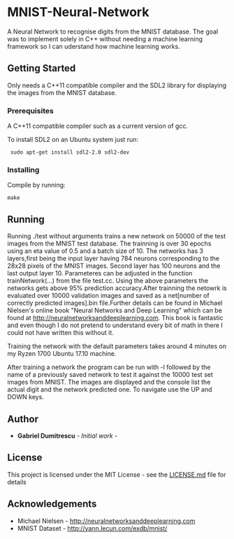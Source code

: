 # MNIST-Neural-Network

A Neural Network to recognise digits from the MNIST database.
The goal was to implement solely in C++ without needing a machine learning framework so I can uderstand how machine learning works.
## Getting Started
Only needs a C++11 compatible compiler and the SDL2 library for displaying the images from the MNIST database. 
### Prerequisites
A C++11 compatible compiler such as a current version of gcc.

To install SDL2 on an Ubuntu system just run:
```
 sudo apt-get install sdl2-2.0 sdl2-dev
```
### Installing
Compile by running:
```
make
```
## Running

Running ./test without arguments trains a new network on 50000 of the test images from the MNIST test database. The trainning is over 30 epochs using an eta value of 0.5 and a batch size of 10. The networks has 3 layers,first being the input layer having 784 neurons corresponding to the 28x28 pixels of the MNIST images. Second layer has 100 neurons and the last output layer 10. Parameteres can be adjusted in the function trainNetwork(...) from the file test.cc. Using the above parameters the networks gets above 95% prediction accuracy.After trainning the netowrk is evaluated over 10000 validation images and saved as a net[number of correctly predicted images].bin file.Further details can be found in Michael Nielsen's online book "Neural Networks and Deep Learning" which can be found at http://neuralnetworksanddeeplearning.com. This book is fantastic and even though I do not pretend to understand every bit of math in there I could not have written this without it.

Training the network with the default parameters takes around 4 minutes on my Ryzen 1700 Ubuntu 17.10 machine.

After training a network the program can be run with -l followed by the name of a previously saved network to test it against the 10000 test set images from MNIST. The images are displayed and the console list the actual digit and the network predicted one. To navigate use the UP and DOWN keys.

## Author

* **Gabriel Dumitrescu** - *Initial work* -

## License

This project is licensed under the MIT License - see the [LICENSE.md](LICENSE.md) file for details

## Acknowledgements

*  Michael Nielsen - http://neuralnetworksanddeeplearning.com
*  MNIST Dataset - http://yann.lecun.com/exdb/mnist/



